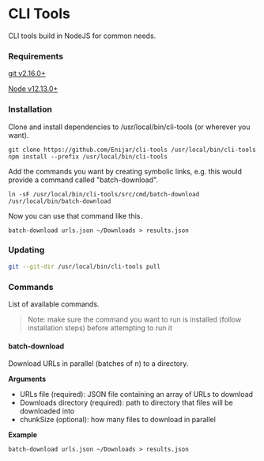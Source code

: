 # CLI Tools

CLI tools build in NodeJS for common needs.

### Requirements

[git v2.16.0+](https://git-scm.com/downloads)

[Node v12.13.0+](https://nodejs.org/en/download/)

### Installation

Clone and install dependencies to /usr/local/bin/cli-tools (or wherever you want).

```shell
git clone https://github.com/Enijar/cli-tools /usr/local/bin/cli-tools
npm install --prefix /usr/local/bin/cli-tools
```

Add the commands you want by creating symbolic links, e.g. this would provide a command called "batch-download".

```shell
ln -sF /usr/local/bin/cli-tools/src/cmd/batch-download /usr/local/bin/batch-download
```

Now you can use that command like this.

```shell
batch-download urls.json ~/Downloads > results.json
```

### Updating

```bash
git --git-dir /usr/local/bin/cli-tools pull
```

### Commands

List of available commands.

> Note: make sure the command you want to run is installed (follow installation steps) before attempting to run it

#### batch-download

Download URLs in parallel (batches of n) to a directory.

**Arguments**

- URLs file (required): JSON file containing an array of URLs to download
- Downloads directory (required): path to directory that files will be downloaded into
- chunkSize (optional): how many files to download in parallel

**Example**

```shell
batch-download urls.json ~/Downloads > results.json
```
